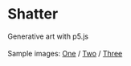 # Shatter
Generative art with p5.js<br><br>
Sample images:
<a href="https://raw.githubusercontent.com/matthewterhune/Shatter/master/present1.png">One</a> / 
<a href="https://raw.githubusercontent.com/matthewterhune/Shatter/master/present2.png">Two</a> / 
<a href="https://raw.githubusercontent.com/matthewterhune/Shatter/master/present3.png">Three</a>
